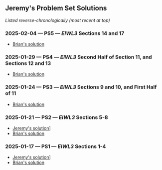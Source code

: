 ## Jeremy's Problem Set Solutions

*Listed reverse-chronologically (most recent at top)*

### 2025-02-04 &mdash; PS5 &mdash; *EIWL3* Sections 14 and 17

* [Brian's solution](../brian54321/Brian-PS05.nb.pdf)

### 2025-01-29 &mdash; PS4 &mdash; *EIWL3* Second Half of Section 11, and Sections 12 and 13

* [Brian's solution](../brian54321/Brian-PS04.nb.pdf)

### 2025-01-24 &mdash; PS3 &mdash; *EIWL3* Sections 9 and 10, and First Half of 11

* [Brian's solution](../brian54321/Brian-PS03.nb.pdf)

### 2025-01-21 &mdash; PS2 &mdash; *EIWL3* Sections 5-8

* [Jeremy's solution](./Jeremy-PS02.nb.pdf)]
* [Brian's solution](../brian54321/Brian-PS02.nb.pdf)

### 2025-01-17 &mdash; PS1 &mdash; *EIWL3* Sections 1-4

* [Jeremy's solution](./Jeremy-PS01.nb.pdf)]
* [Brian's solution](../brian54321/Brian-PS01.nb.pdf)
